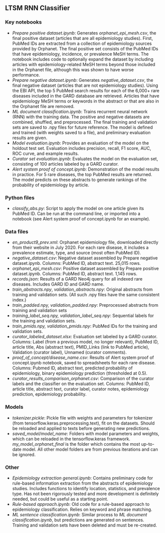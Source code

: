 ## LTSM RNN Classifier
### Key notebooks
- *Prepare positive dataset.ipynb*: Generates *orphanet_epi_mesh.csv*, the final positive dataset (articles that are all epidemiology studies). First, PubMed IDs are extracted from a collection of epidemiology sources provided by Orphanet. The final positive set consists of the PubMed IDs that have epidemiology, incidence, or prevalence MeSH terms. The notebook includes code to optionally expand the dataset by including articles with epidemiology-related MeSH terms beyond those included in the Orphanet file, although this was shown to have worse performance.
- *Prepare negative dataset.ipynb*: Generates *negative_dataset.csv*, the final negative dataset (articles that are not epidemiology studies). Using the EBI API, the top 5 PubMed search results for each of the 6,000+ rare diseases included in the GARD database are retrieved. Articles that have epidemiology MeSH terms or keywords in the abstract or that are also in the Orphanet file are removed.
- *ML document classification.ipynb*: Trains recurrent neural network (RNN) with the training data. The positive and negative datasets are combined, shuffled, and preprocessed. The final training and validation sets are saved to .npy files for future reference. The model is defined and trained (with weights saved to a file), and preliminary evaluation results are given.
- *Model evaluation.ipynb*: Provides an evaluation of the model on the holdout test set. Evaluation includes precision, recall, F1 score, AUC, ROC curve, and example results.
- *Curator set evaluation.ipynb*: Evaluates the model on the evaluation set, consisting of 100 articles labeled by a GARD curator.
- *Alert system proof of concept.ipynb*: Demonstration of the model results in practice. For 5 rare diseases, the top PubMed results are returned. The model predicts on these abstracts to generate rankings of the probability of epidemiology by article.

### Python files
- *classify_abs.py*: Script to apply the model on one article given its PubMed ID. Can be run at the command line, or imported into a notebook (see Alert system proof of concept.ipynb for an example).

### Data files
- *en_product9_prev.xml*: Orphanet epidemiology file, downloaded directly from their website in July 2020. For each rare disease, it includes a prevalence estimate, type, and source (most often PubMed ID).
- *negative_dataset.csv*: Negative dataset assembled by Prepare negative dataset.ipynb. Columns: PubMed ID, abstract text. 25,015 rows.
- *orphanet_epi_mesh.csv*: Positive dataset assembled by Prepare positive dataset.ipynb. Columns: PubMed ID, abstract text. 1,145 rows.
- *records.json*: Results of a GARD Neo4j query for all indexed rare diseases. Includes GARD ID and GARD name.
- *train_abstracts.npy*, *validation_abstracts.npy*: Original abstracts from training and validation sets. (All such .npy files have the same consistent index.)
- *train_padded.npy, validation_padded.npy*: Preprocessed abstracts from training and validation sets
- *training_label_seq.npy, validation_label_seq.npy*: Sequential labels for the training and validation sets.
- *train_pmids.npy, validation_pmids.npy*: PubMed IDs for the training and validation sets.
- *curator_labeled_dataset.xlsx*: Evaluation set labeled by a GARD curator. Columns: Label (from a previous model, no longer relevant), PubMed ID, article title, Abs (abstract text), PMID_Links (link to PubMed article), Validation (curator label), Unnamed (curator comments).
- *proof_of_concept/disease_name.csv*: Results of Alert system proof of concept.ipynb notebook, saved to spreadsheets for each rare disease. Columns: Pubmed ID, abstract text, predicted probability of epidemiology, binary epidemiology prediction (thresholded at 0.5).
- *curator_results_comparison_orphanet.csv*: Comparison of the curator labels and the classifier on the evaluation set. Columns: PubMed ID, article title, abstract text, curator label, curator notes, epidemiology prediction, epidemiology probability.

### Models
- *tokenizer.pickle*: Pickle file with weights and parameters for tokenizer (from tensorflow.keras.preprocessing.text), fit on the datasets. Should be reloaded and applied to texts before generating new predictions.
- *saved_model/model_name*: Folders with model parameters and weights, which can be reloaded in the tensorflow.keras framework. *my_model_orphanet_final* is the folder which contains the most up-to-date model. All other model folders are from previous iterations and can be ignored.

### Other
- *Epidemiology extraction general.ipynb*: Contains preliminary code for rule-based information extraction from the abstracts of epidemiology studies. Includes functions to identify location, statistics, and prevalence type. Has not been rigorously tested and more development is definitely needed, but could be useful as a starting point.
- *Rule-based approach.ipynb*: Old code for a rule-based approach to epidemiology classification. Relies on keyword and phrase matching.
- *ML sentence classification.ipynb*: Similar process to *ML document classification.ipynb*, but predictions are generated on sentences. Training and validation sets have been deleted and must be re-created.

